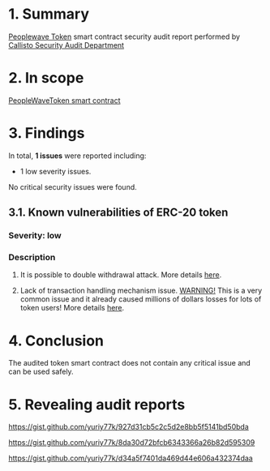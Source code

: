 # 1. Summary

[Peoplewave Token](https://etherscan.io/address/0xbecf5bd3df959098ff71605569395787174154d9#code) smart contract security audit report performed by [Callisto Security Audit Department](https://github.com/EthereumCommonwealth/Auditing)

# 2. In scope

[PeopleWaveToken smart contract](https://etherscan.io/address/0xbecf5bd3df959098ff71605569395787174154d9#code)

# 3. Findings

In total, **1 issues** were reported including:

- 1 low severity issues.

No critical security issues were found.

## 3.1. Known vulnerabilities of ERC-20 token

### Severity: low

### Description

1. It is possible to double withdrawal attack. More details [here](https://docs.google.com/document/d/1YLPtQxZu1UAvO9cZ1O2RPXBbT0mooh4DYKjA_jp-RLM/edit).

2. Lack of transaction handling mechanism issue. [WARNING!](https://gist.github.com/Dexaran/ddb3e89fe64bf2e06ed15fbd5679bd20)  This is a very common issue and it already caused millions of dollars losses for lots of token users! More details [here](https://docs.google.com/document/d/1Feh5sP6oQL1-1NHi-X1dbgT3ch2WdhbXRevDN681Jv4/edit).

# 4. Conclusion

The audited token smart contract does not contain any critical issue and can be used safely.

# 5. Revealing audit reports

https://gist.github.com/yuriy77k/927d31cb5c2c5d2e8bb5f5141bd50bda

https://gist.github.com/yuriy77k/8da30d72bfcb6343366a26b82d595309

https://gist.github.com/yuriy77k/d34a5f7401da469d44e606a432374daa

